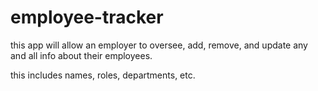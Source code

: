 # employee-tracker

this app will allow an employer to oversee, add, remove, and update any and all info about their employees.

this includes names, roles, departments, etc.